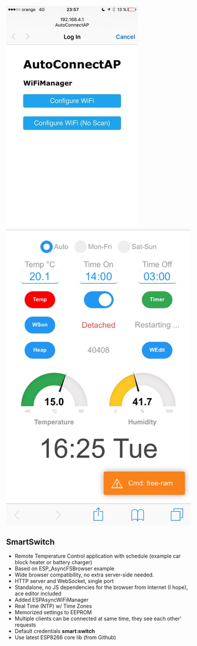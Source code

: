 ![](AWIFIMAN.JPG) ![](SCREENSHOT.PNG) 

## SmartSwitch
* Remote Temperature Control application with schedule (example car block heater or battery charger)
* Based on ESP_AsyncFSBrowser example
* Wide browser compatibility, no extra server-side needed.
* HTTP server and WebSocket, single port  
* Standalone, no JS dependencies for the browser from Internet (I hope), ace editor included
* Added ESPAsyncWiFiManager
* Real Time (NTP) w/ Time Zones
* Memorized settings to EEPROM
* Multiple clients can be connected at same time, they see each other' requests
* Default credentials <b>smart:switch</b>
* Use latest ESP8266 core lib (from Github)
